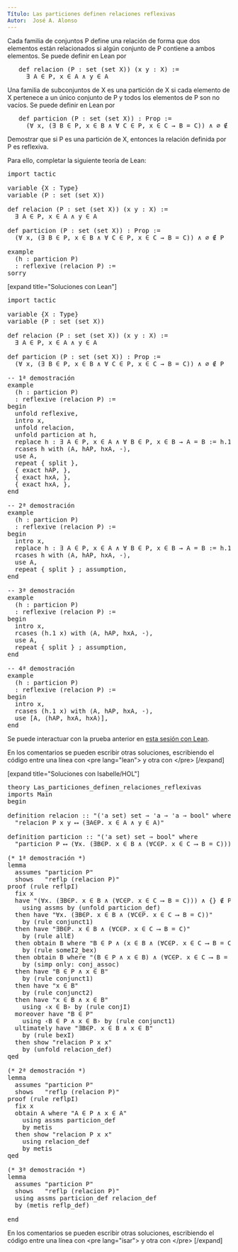 ```yaml
---
Título: Las particiones definen relaciones reflexivas
Autor:  José A. Alonso
---
```


Cada familia de conjuntos P define una relación de forma que dos elementos están relacionados si algún conjunto de P contiene a ambos elementos. Se puede definir en Lean por
<pre lang="text">
   def relacion (P : set (set X)) (x y : X) :=
     ∃ A ∈ P, x ∈ A ∧ y ∈ A
</pre>

Una familia de subconjuntos de X es una partición de X si cada elemento de X pertenece a un único conjunto de P y todos los elementos de P son no vacíos. Se puede definir en Lean por
<pre lang="text">
   def particion (P : set (set X)) : Prop :=
     (∀ x, (∃ B ∈ P, x ∈ B ∧ ∀ C ∈ P, x ∈ C → B = C)) ∧ ∅ ∉ P
</pre>

Demostrar que si P es una partición de X, entonces la relación definida por P es reflexiva.

Para ello, completar la siguiente teoría de Lean:

<pre lang="lean">
import tactic

variable {X : Type}
variable (P : set (set X))

def relacion (P : set (set X)) (x y : X) :=
  ∃ A ∈ P, x ∈ A ∧ y ∈ A

def particion (P : set (set X)) : Prop :=
  (∀ x, (∃ B ∈ P, x ∈ B ∧ ∀ C ∈ P, x ∈ C → B = C)) ∧ ∅ ∉ P

example
  (h : particion P)
  : reflexive (relacion P) :=
sorry
</pre>

[expand title="Soluciones con Lean"]

<pre lang="lean">
import tactic

variable {X : Type}
variable (P : set (set X))

def relacion (P : set (set X)) (x y : X) :=
  ∃ A ∈ P, x ∈ A ∧ y ∈ A

def particion (P : set (set X)) : Prop :=
  (∀ x, (∃ B ∈ P, x ∈ B ∧ ∀ C ∈ P, x ∈ C → B = C)) ∧ ∅ ∉ P

-- 1ª demostración
example
  (h : particion P)
  : reflexive (relacion P) :=
begin
  unfold reflexive,
  intro x,
  unfold relacion,
  unfold particion at h,
  replace h : ∃ A ∈ P, x ∈ A ∧ ∀ B ∈ P, x ∈ B → A = B := h.1 x,
  rcases h with ⟨A, hAP, hxA, -⟩,
  use A,
  repeat { split },
  { exact hAP, },
  { exact hxA, },
  { exact hxA, },
end

-- 2ª demostración
example
  (h : particion P)
  : reflexive (relacion P) :=
begin
  intro x,
  replace h : ∃ A ∈ P, x ∈ A ∧ ∀ B ∈ P, x ∈ B → A = B := h.1 x,
  rcases h with ⟨A, hAP, hxA, -⟩,
  use A,
  repeat { split } ; assumption,
end

-- 3ª demostración
example
  (h : particion P)
  : reflexive (relacion P) :=
begin
  intro x,
  rcases (h.1 x) with ⟨A, hAP, hxA, -⟩,
  use A,
  repeat { split } ; assumption,
end

-- 4ª demostración
example
  (h : particion P)
  : reflexive (relacion P) :=
begin
  intro x,
  rcases (h.1 x) with ⟨A, hAP, hxA, -⟩,
  use [A, ⟨hAP, hxA, hxA⟩],
end
</pre>

Se puede interactuar con la prueba anterior en <a href="https://leanprover-community.github.io/lean-web-editor/#url=https://raw.githubusercontent.com/jaalonso/Calculemus/main/src/Las_particiones_definen_relaciones_reflexivas.lean" rel="noopener noreferrer" target="_blank">esta sesión con Lean</a>.

En los comentarios se pueden escribir otras soluciones, escribiendo el código entre una línea con &#60;pre lang=&quot;lean&quot;&#62; y otra con &#60;/pre&#62;
[/expand]

[expand title="Soluciones con Isabelle/HOL"]

<pre lang="isar">
theory Las_particiones_definen_relaciones_reflexivas
imports Main
begin

definition relacion :: "('a set) set ⇒ 'a ⇒ 'a ⇒ bool" where
  "relacion P x y ⟷ (∃A∈P. x ∈ A ∧ y ∈ A)"

definition particion :: "('a set) set ⇒ bool" where
  "particion P ⟷ (∀x. (∃B∈P. x ∈ B ∧ (∀C∈P. x ∈ C ⟶ B = C))) ∧ {} ∉ P"

(* 1ª demostración *)
lemma
  assumes "particion P"
  shows   "reflp (relacion P)"
proof (rule reflpI)
  fix x
  have "(∀x. (∃B∈P. x ∈ B ∧ (∀C∈P. x ∈ C ⟶ B = C))) ∧ {} ∉ P"
    using assms by (unfold particion_def)
  then have "∀x. (∃B∈P. x ∈ B ∧ (∀C∈P. x ∈ C ⟶ B = C))"
    by (rule conjunct1)
  then have "∃B∈P. x ∈ B ∧ (∀C∈P. x ∈ C ⟶ B = C)"
    by (rule allE)
  then obtain B where "B ∈ P ∧ (x ∈ B ∧ (∀C∈P. x ∈ C ⟶ B = C))"
    by (rule someI2_bex)
  then obtain B where "(B ∈ P ∧ x ∈ B) ∧ (∀C∈P. x ∈ C ⟶ B = C)"
    by (simp only: conj_assoc)
  then have "B ∈ P ∧ x ∈ B"
    by (rule conjunct1)
  then have "x ∈ B"
    by (rule conjunct2)
  then have "x ∈ B ∧ x ∈ B"
    using ‹x ∈ B› by (rule conjI)
  moreover have "B ∈ P"
    using ‹B ∈ P ∧ x ∈ B› by (rule conjunct1)
  ultimately have "∃B∈P. x ∈ B ∧ x ∈ B"
    by (rule bexI)
  then show "relacion P x x"
    by (unfold relacion_def)
qed

(* 2ª demostración *)
lemma
  assumes "particion P"
  shows   "reflp (relacion P)"
proof (rule reflpI)
  fix x
  obtain A where "A ∈ P ∧ x ∈ A"
    using assms particion_def
    by metis
  then show "relacion P x x"
    using relacion_def
    by metis
qed

(* 3ª demostración *)
lemma
  assumes "particion P"
  shows   "reflp (relacion P)"
  using assms particion_def relacion_def
  by (metis reflp_def)

end
</pre>

En los comentarios se pueden escribir otras soluciones, escribiendo el código entre una línea con &#60;pre lang=&quot;isar&quot;&#62; y otra con &#60;/pre&#62;
[/expand]
